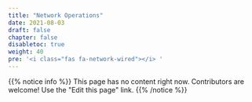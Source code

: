 ```yaml
---
title: "Network Operations"
date: 2021-08-03
draft: false
chapter: false
disabletoc: true
weight: 40
pre: '<i class="fas fa-network-wired"></i> '
---
```


{{% notice info %}}
This page has no content right now. Contributors are welcome! Use the "Edit this page" link.
{{% /notice %}}